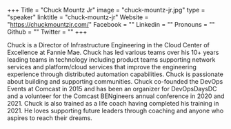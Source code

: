 +++
Title = "Chuck Mountz Jr"
image = "chuck-mountz-jr.jpg"
type = "speaker"
linktitle = "chuck-mountz-jr"
Website = "https://chuckmountzjr.com/"
Facebook = ""
Linkedin = ""
Pronouns = ""
Github = ""
Twitter = ""
+++

Chuck is a Director of Infrastructure Engineering in the Cloud Center of Excellence at Fannie Mae.  Chuck has led various teams over his 10+ years leading teams in technology including product teams supporting network services and platform/cloud services that improve the engineering experience through distributed automation capabilities.  Chuck is passionate about building and supporting communities. Chuck co-founded the DevOps Events at Comcast in 2015 and has been an organizer for DevOpsDaysDC and a volunteer for the Comcast BENgineers annual conference in 2020 and 2021.  Chuck is also trained as a life coach having completed his training in 2021.  He loves supporting future leaders through coaching and anyone who aspires to reach their dreams.